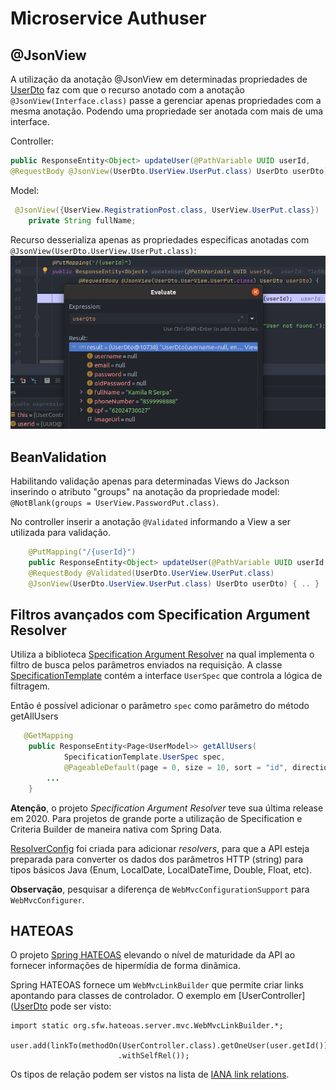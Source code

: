 # Microservice Authuser

## @JsonView

A utilização da anotação @JsonView em determinadas propriedades de [UserDto](src/main/java/com/ead/authuser/dtos/UserDto.java) faz com que o recurso anotado com a anotação `@JsonView(Interface.class)` passe a gerenciar apenas propriedades com a mesma anotação. 
Podendo uma propriedade ser anotada com mais de uma interface.

Controller:
```java
public ResponseEntity<Object> updateUser(@PathVariable UUID userId,
@RequestBody @JsonView(UserDto.UserView.UserPut.class) UserDto userDto) {
```

Model:
```java
 @JsonView({UserView.RegistrationPost.class, UserView.UserPut.class})
    private String fullName;
```
Recurso desserializa apenas as propriedades especificas anotadas com `@JsonView(UserDto.UserView.UserPut.class)`:
![JsonView](../assets/jsonview.png)

## BeanValidation

Habilitando validação apenas para determinadas Views do Jackson inserindo o atributo "groups" na anotação da propriedade model:
`@NotBlank(groups = UserView.PasswordPut.class)`.

No controller inserir a anotação `@Validated` informando a View a ser utilizada para validação.
```java
    @PutMapping("/{userId}")
    public ResponseEntity<Object> updateUser(@PathVariable UUID userId,
    @RequestBody @Validated(UserDto.UserView.UserPut.class)
    @JsonView(UserDto.UserView.UserPut.class) UserDto userDto) { .. } 
```

## Filtros avançados com Specification Argument Resolver

Utiliza a biblioteca [Specification Argument Resolver](https://github.com/tkaczmarzyk/specification-arg-resolver) na qual implementa o filtro de busca pelos parâmetros enviados na requisição.
A classe [SpecificationTemplate](src/main/java/com/ead/authuser/specifications/SpecificationTemplate.java) contém a interface `UserSpec` que controla a lógica de filtragem.

Então é possível adicionar o parâmetro `spec` como parâmetro do método getAllUsers

```java
   @GetMapping
    public ResponseEntity<Page<UserModel>> getAllUsers(
            SpecificationTemplate.UserSpec spec,
            @PageableDefault(page = 0, size = 10, sort = "id", direction = Sort.Direction.ASC) Pageable pageable) {
        ...
    }
```
<b>Atenção</b>, o projeto _Specification Argument Resolver_ teve sua última release em 2020. Para projetos de grande porte a utilização de Specification e Criteria Builder de maneira nativa com Spring Data. 

[ResolverConfig](src/main/java/com/ead/authuser/configs/ResolverConfig.java) foi criada para adicionar _resolvers_, para que a API esteja preparada para converter os dados dos parâmetros HTTP (string) para tipos básicos Java (Enum, LocalDate, LocalDateTime, Double, Float, etc).
 
<b>Observação</b>, pesquisar a diferença de `WebMvcConfigurationSupport` para `WebMvcConfigurer`.

## HATEOAS

O projeto [Spring HATEOAS](https://docs.spring.io/spring-hateoas/docs/current/reference/html/) elevando o nível de maturidade da API ao fornecer informações de hipermídia de forma dinâmica.

Spring HATEOAS fornece um `WebMvcLinkBuilder` que permite criar links apontando para classes de controlador. O exemplo em [UserController]([UserDto](src/main/java/com/ead/authuser/controllers/UserController.java) pode ser visto:

```
import static org.sfw.hateoas.server.mvc.WebMvcLinkBuilder.*;

user.add(linkTo(methodOn(UserController.class).getOneUser(user.getId()))
                        .withSelfRel());
```
Os tipos de relação podem ser vistos na lista de [IANA link relations](https://www.iana.org/assignments/link-relations/link-relations.xhtml).
